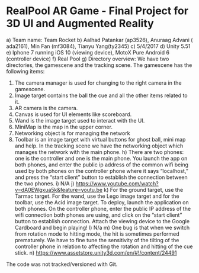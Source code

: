 # RealPool AR Game - Final Project for 3D UI and Augmented Reality

a) Team name: Team Rocket
b) Aalhad Patankar (ap3526), Anuraag Advani ( ada2161), Min Fan (mf3084), Tianyu
Yang(ty2345)
c) 5/4/2017
d) Unity 5.51
e) Iphone 7 running iOS 10 (viewing device), MotoX Pure Android 6 (controller
device)
f) Real Pool
g) Directory overview: We have two directories, the gamescene and the tracking scene.
The gamescene has the following items:
1) The camera manager is used for changing to the right camera in the
gamescene.
2) Image target contains the ball the cue and all the other items related to it.
3) AR camera is the camera.
4) Canvas is used for UI elements like scoreboard.
5) Wand is the image target used to interact with the UI.
6) MiniMap is the map in the upper corner.
7) Networking object is for managing the network
8) Toolbar is an image target with virtual buttons for ghost ball, mini map and
help.
In the tracking scene we have the networking object which manages the network
with the main phone.
h) There are two phones: one is the controller and one is the main phone. You
launch the app on both phones, and enter the public ip address of the common wifi being used by both phones on the controller phone where it says “localhost,” and press the “start client” button to establish the connection between the two phones.
i) N/A
j) https://www.youtube.com/watch?v=dA0EWgxua5k&feature=youtu.be
k) For the ground target, use the Tarmac target. For the wand, use the Lego
image target and for the toolbar, use the Acid image target. To deploy, launch the application on both phones. On the controller phone, enter the public IP address of the wifi connection both phones are using, and click on the “start client” button to establish connection. Attach the viewing device to the Google Cardboard and begin playing!
l) N/a
m) One bug is that when we switch from rotation mode to hitting mode, the hit is sometimes performed prematurely. We have to fine tune the sensitivity of the tilting of the controller phone in relation to affecting the rotation and hitting of the cue stick.
n) https://www.assetstore.unity3d.com/en/#!/content/24491

The code was not tracked/versioned with Git.
